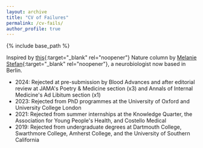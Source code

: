 ```yaml
---
layout: archive
title: "CV of Failures"
permalink: /cv-fails/
author_profile: true
---
```


{% include base_path %}

Inspired by [this](https://www.nature.com/articles/nj7322-467a){:target="_blank" rel="noopener"} Nature column by [Melanie Stefan](http://melaniestefan.net/){:target="_blank" rel="noopener"}, a neurobiologist now based in Berlin.

* 2024: Rejected at pre-submission by Blood Advances and after editorial review at JAMA's Poetry & Medicine section (x3) and Annals of Internal Medicine's Ad Libitum section (x1)
* 2023: Rejected from PhD programmes at the University of Oxford and University College London
* 2021: Rejected from summer internships at the Knowledge Quarter, the Association for Young People's Health, and Costello Medical
* 2019: Rejected from undergraduate degrees at Dartmouth College, Swarthmore College, Amherst College, and the University of Southern California
